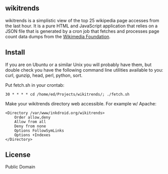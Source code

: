 wikitrends
----------

wikitrends is a simplistic view of the top 25 wikipedia page accesses from the
last hour. It is a pure HTML and JavaScript application that relies on a JSON
file that is generated by a cron job that fetches and processes page count 
data dumps from the 
[Wikimedia Foundation](http://dumps.wikimedia.org/other/pagecounts-raw/).

Install
-------

If you are on Ubuntu or a similar Unix you will probably have them, but 
double check you have the following command line utilities available to you:
curl, gunzip, head, perl, python, sort.

Put fetch.sh in your crontab:

    30 * * * * cd /home/ed/Projects/wikitrends/; ./fetch.sh

Make your wikitrends directory web accessible. For example w/ Apache:

    <Directory /var/www/inkdroid.org/wikitrends>
        Order allow,deny
        Allow from all
        Deny from none
        Options FollowSymLinks
        Options +Indexes
    </Directory>

License
-------

Public Domain
